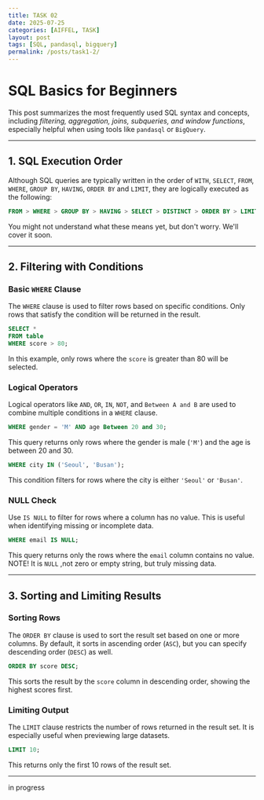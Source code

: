 ```yaml
---
title: TASK 02
date: 2025-07-25
categories: [AIFFEL, TASK]
layout: post
tags: [SQL, pandasql, bigquery]
permalink: /posts/task1-2/
---
```


# SQL Basics for Beginners

This post summarizes the most frequently used SQL syntax and concepts, including _filtering, aggregation, joins, subqueries, and window functions_, especially helpful when using tools like `pandasql` or `BigQuery`.

---

## 1. SQL Execution Order

Although SQL queries are typically written in the order of `WITH`, `SELECT`, `FROM`, `WHERE`, `GROUP BY`, `HAVING`, `ORDER BY` and `LIMIT`, they are logically executed as the following:

```sql
FROM > WHERE > GROUP BY > HAVING > SELECT > DISTINCT > ORDER BY > LIMIT
```

You might not understand what these means yet, but don't worry. We'll cover it soon.

---

## 2. Filtering with Conditions

### Basic `WHERE` Clause

The `WHERE` clause is used to filter rows based on specific conditions. Only rows that satisfy the condition will be returned in the result.

```sql
SELECT *
FROM table
WHERE score > 80;
```

In this example, only rows where the `score` is greater than 80 will be selected.

### Logical Operators

Logical operators like `AND`, `OR`, `IN`, `NOT`, and `Between A and B` are used to combine multiple conditions in a `WHERE` clause.

```sql
WHERE gender = 'M' AND age Between 20 and 30;
```

This query returns only rows where the gender is male (`'M'`) and the age is between 20 and 30.

```sql
WHERE city IN ('Seoul', 'Busan');
```
This condition filters for rows where the city is either `'Seoul'` or `'Busan'`.

### NULL Check

Use `IS NULL` to filter for rows where a column has no value. This is useful when identifying missing or incomplete data.

```sql
WHERE email IS NULL;
```

This query returns only the rows where the `email` column contains no value. NOTE! It is `NULL` ,not zero or empty string, but truly missing data.

---

## 3. Sorting and Limiting Results

### Sorting Rows

The `ORDER BY` clause is used to sort the result set based on one or more columns. By default, it sorts in ascending order (`ASC`), but you can specify descending order (`DESC`) as well.

```sql
ORDER BY score DESC;
```

This sorts the result by the `score` column in descending order, showing the highest scores first.

### Limiting Output

The `LIMIT` clause restricts the number of rows returned in the result set. It is especially useful when previewing large datasets.

```sql
LIMIT 10;
```
This returns only the first 10 rows of the result set.

---

in progress
